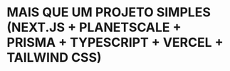 # MAIS QUE UM PROJETO SIMPLES (NEXT.JS + PLANETSCALE + PRISMA + TYPESCRIPT + VERCEL + TAILWIND CSS)
